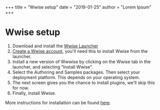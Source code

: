 +++
title = "Wwise setup"
date = "2019-01-25"
author = "Lorem Ipsum"
+++

# Wwise setup

1. Download and install the [Wwise Launcher](https://www.audiokinetic.com/download/)
2. [Create a Wwise account](https://www.audiokinetic.com/sign-up/), you'll need this to install Wwise from the launcher. 
3. Install a new version of Wwwise by clicking on the Wwise tab in the launcher, and selecting "Install Wwise".
4. Select the Authoring and Samples packages. Then select your deployment platform. This depends on your operating system. 
5. The next screen gives you the chance to install plugins, we'll skip this for now.
6. Finally, install Wwise. 

More instructions for installation can be found [here](https://www.audiokinetic.com/courses/wwise101/?source=wwise101&id=installing_wwise).